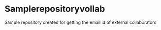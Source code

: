 # Samplerepositoryvollab
Sample repository created for getting the email id of external collaborators
